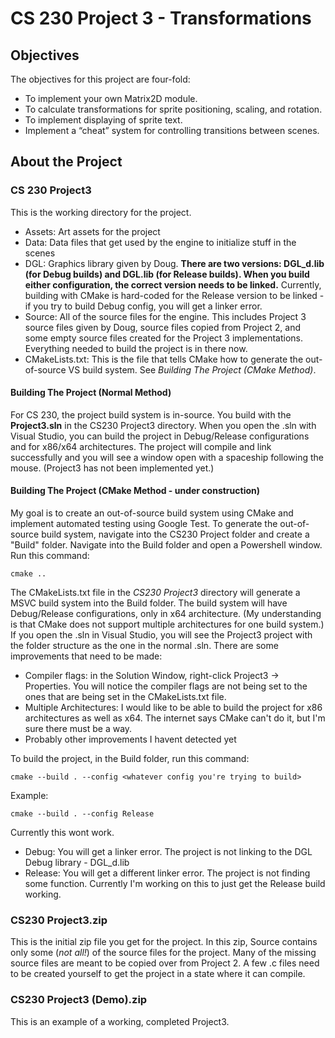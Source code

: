 # CS 230 Project 3 - Transformations

## Objectives
The objectives for this project are four-fold:
- To implement your own Matrix2D module.
- To calculate transformations for sprite positioning, scaling, and rotation.
- To implement displaying of sprite text.
- Implement a “cheat” system for controlling transitions between scenes.

## About the Project
### CS 230 Project3
This is the working directory for the project.
- Assets: Art assets for the project
- Data: Data files that get used by the engine to initialize stuff in the scenes
- DGL: Graphics library given by Doug. **There are two versions: DGL_d.lib (for Debug builds) and DGL.lib (for Release builds). When you build either configuration, the correct version needs to be linked.** Currently, building with CMake is hard-coded for the Release version to be linked - if you try to build Debug config, you will get a linker error.
- Source: All of the source files for the engine. This includes Project 3 source files given by Doug, source files copied from Project 2, and some empty source files created for the Project 3 implementations. Everything needed to build the project is in there now.
- CMakeLists.txt: This is the file that tells CMake how to generate the out-of-source VS build system. See *Building The Project (CMake Method)*.

#### Building The Project (Normal Method)
For CS 230, the project build system is in-source. You build with the **Project3.sln** in the CS230 Project3 directory. When you open the .sln with Visual Studio, you can build the project in Debug/Release configurations and for x86/x64 architectures. The project will compile and link successfully and you will see a window open with a spaceship following the mouse. (Project3 has not been implemented yet.)

#### Building The Project (CMake Method - under construction)
My goal is to create an out-of-source build system using CMake and implement automated testing using Google Test.
To generate the out-of-source build system, navigate into the CS230 Project folder and create a "Build" folder. Navigate into the Build folder and open a Powershell window. Run this command:
```
cmake ..
```

The CMakeLists.txt file in the *CS230 Project3* directory will generate a MSVC build system into the Build folder. The build system will have Debug/Release configurations, only in x64 architecture. (My understanding is that CMake does not support multiple architectures for one build system.) If you open the .sln in Visual Studio, you will see the Project3 project with the folder structure as the one in the normal .sln. There are some improvements that need to be made:
- Compiler flags: in the Solution Window, right-click Project3 -> Properties. You will notice the compiler flags are not being set to the ones that are being set in the CMakeLists.txt file.
- Multiple Architectures: I would like to be able to build the project for x86 architectures as well as x64. The internet says CMake can't do it, but I'm sure there must be a way.
- Probably other improvements I havent detected yet

To build the project, in the Build folder, run this command:
```
cmake --build . --config <whatever config you're trying to build>
```
Example:
```
cmake --build . --config Release
```
Currently this wont work.
- Debug: You will get a linker error. The project is not linking to the DGL Debug library - DGL_d.lib
- Release: You will get a different linker error. The project is not finding some function. Currently I'm working on this to just get the Release build working.

### CS230 Project3.zip
This is the initial zip file you get for the project. In this zip, Source contains only some (*not all!*) of the source files for the project. Many of the missing source files are meant to be copied over from Project 2. A few .c files need to be created yourself to get the project in a state where it can compile.

### CS230 Project3 (Demo).zip
This is an example of a working, completed Project3.
